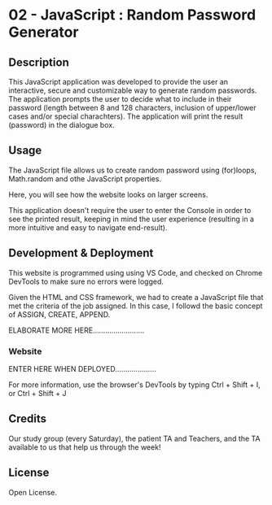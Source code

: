 # 02 - JavaScript : Random Password Generator

## Description
This JavaScript application was developed to provide the user an interactive, secure and customizable way to generate random passwords. The application prompts the user to decide what to include in their password (length between 8 and 128 characters, inclusion of upper/lower cases and/or special charachters).
The application will print the result (password) in the dialogue box.

## Usage
The JavaScript file allows us to create random password using (for)loops, Math.random and othe JavaScript properties.

Here, you will see how the website looks on larger screens.

This application doesn't require the user to enter the Console in order to see the printed result, keeping in mind the user experience (resulting in a more intuitive and easy to navigate end-result).



## Development & Deployment
This website is programmed using using VS Code, and checked on Chrome DevTools to make sure no errors were logged.


Given the HTML and CSS framework, we had to create a JavaScript file that met the criteria of the job assigned.
In this case, I followd the basic concept of ASSIGN, CREATE, APPEND.

ELABORATE MORE HERE.........................

### Website

ENTER HERE WHEN DEPLOYED....................

For more information, use the browser's DevTools by typing Ctrl + Shift + I, or Ctrl + Shift + J

## Credits
Our study group (every Saturday), the patient TA and Teachers, and the TA available to us that help us through the week!

## License
Open License.